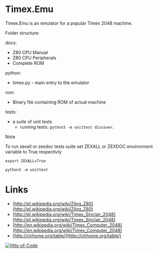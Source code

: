 Timex.Emu
========

Timex.Emu is an emulator for a popular Timex 2048 machine.

Folder structure:

docs:
  - Z80 CPU Manual
  - Z80 CPU Peripherals
  - Complete ROM

python:
  - timex.py - main entry to the emulator

rom:
  - Binary file containing ROM of actual machine

tests:
  - a suite of unit tests
    - running tests: `python3 -m unittest discover`.

  > [!NOTE]
  > To run zexall or zexdoc tests suite set ZEXALL or ZEXDOC environment variable to True respectivly
  >
  > `export ZEXALL=True`
  >
  > `python3 -m unittest`

Links
=====
  - [http://pl.wikipedia.org/wiki/Zilog_Z80](http://pl.wikipedia.org/wiki/Zilog_Z80)
  - [http://pl.wikipedia.org/wiki/Timex_Sinclair_2048](http://pl.wikipedia.org/wiki/Timex_Sinclair_2048)
  - [http://en.wikipedia.org/wiki/Timex_Computer_2048](http://en.wikipedia.org/wiki/Timex_Computer_2048)
  - [http://clrhome.org/table/](http://clrhome.org/table/)


[![Hits-of-Code](https://hitsofcode.com/github/pawlos/Timex.Emu)](https://hitsofcode.com/view/github/pawlos/Timex.Emu)
